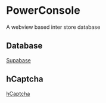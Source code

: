 # PowerConsole
  A webview based inter store database
## Database
  [Supabase](https://supabase.com/)
## hCaptcha
  [hCaptcha](https://www.hcaptcha.com/)
